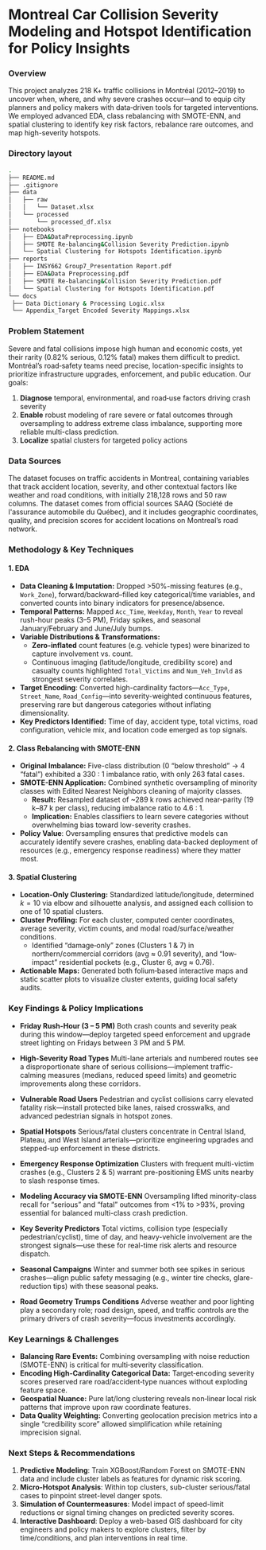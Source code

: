 # Montreal Car Collision Severity Modeling and Hotspot Identification for Policy Insights

### Overview

This project analyzes 218 K+ traffic collisions in Montréal (2012–2019) to uncover when, where, and why severe crashes occur—and to equip city planners and policy makers with data‐driven tools for targeted interventions. We employed advanced EDA, class rebalancing with SMOTE-ENN, and spatial clustering to identify key risk factors, rebalance rare outcomes, and map high-severity hotspots.

### Directory layout

   ```bash
.
├── README.md
├── .gitignore
├── data
│   ├── raw
│   │   └── Dataset.xlsx
│   └── processed
│       └── processed_df.xlsx
├── notebooks                          
│   ├── EDA&DataPreprocessing.ipynb
│   ├── SMOTE Re-balancing&Collision Severity Prediction.ipynb             
│   └── Spatial Clustering for Hotspots Identification.ipynb               
├── reports
│   ├── INSY662 Group7_Presentation Report.pdf
│   ├── EDA&Data Preprocessing.pdf
│   ├── SMOTE Re-balancing&Collision Severity Prediction.pdf
│   └── Spatial Clustering for Hotspots Identification.pdf
└── docs
    ├── Data Dictionary & Processing Logic.xlsx 
    └── Appendix_Target Encoded Severity Mappings.xlsx
 ```

### Problem Statement

Severe and fatal collisions impose high human and economic costs, yet their rarity (0.82% serious, 0.12% fatal) makes them difficult to predict. Montréal’s road‐safety teams need precise, location-specific insights to prioritize infrastructure upgrades, enforcement, and public education. Our goals:

1. **Diagnose** temporal, environmental, and road‐use factors driving crash severity
2. **Enable** robust modeling of rare severe or fatal outcomes through oversampling to address extreme class imbalance, supporting more reliable multi-class prediction.
4. **Localize** spatial clusters for targeted policy actions

### Data Sources

The dataset focuses on traffic accidents in Montreal, containing variables that track accident location, severity, and other contextual factors like weather and road conditions, with initially 218,128 rows and 50 raw columns. The dataset comes from official sources SAAQ (Société de l'assurance automobile du Québec), and it includes geographic coordinates, quality, and precision scores for accident locations on Montreal’s road network. 

### Methodology & Key Techniques

#### 1. EDA

* **Data Cleaning & Imputation:** Dropped >50%-missing features (e.g., `Work_Zone`), forward/backward–filled key categorical/time variables, and converted counts into binary indicators for presence/absence.&#x20;
* **Temporal Patterns:** Mapped `Acc_Time`, `Weekday`, `Month`, `Year` to reveal rush-hour peaks (3–5 PM), Friday spikes, and seasonal January/February and June/July bumps.
* **Variable Distributions & Transformations:**
  * **Zero-inflated** count features (e.g. vehicle types) were binarized to capture involvement vs. count.
  * Continuous imaging (latitude/longitude, credibility score) and casualty counts highlighted `Total_Victims` and `Num_Veh_Invld` as strongest severity correlates.
* **Target Encoding**: Converted high-cardinality factors—`Acc_Type`, `Street_Name`, `Road_Config`—into severity-weighted continuous features, preserving rare but dangerous categories without inflating dimensionality.
* **Key Predictors Identified:** Time of day, accident type, total victims, road configuration, vehicle mix, and location code emerged as top signals.&#x20;

#### 2. Class Rebalancing with SMOTE-ENN

* **Original Imbalance:** Five-class distribution (0 “below threshold” → 4 “fatal”) exhibited a 330 : 1 imbalance ratio, with only 263 fatal cases.
* **SMOTE-ENN Application:** Combined synthetic oversampling of minority classes with Edited Nearest Neighbors cleaning of majority classes.
  * **Result:** Resampled dataset of \~289 k rows achieved near-parity (19 k–87 k per class), reducing imbalance ratio to 4.6 : 1.
  * **Implication:** Enables classifiers to learn severe categories without overwhelming bias toward low-severity crashes.&#x20;
* **Policy Value**: Oversampling ensures that predictive models can accurately identify severe crashes, enabling data-backed deployment of resources (e.g., emergency response readiness) where they matter most.&#x20;
  
#### 3. Spatial Clustering

* **Location-Only Clustering:** Standardized latitude/longitude, determined $k=10$ via elbow and silhouette analysis, and assigned each collision to one of 10 spatial clusters.
* **Cluster Profiling:** For each cluster, computed center coordinates, average severity, victim counts, and modal road/surface/weather conditions.
  * Identified “damage‐only” zones (Clusters 1 & 7) in northern/commercial corridors (avg ≈ 0.91 severity), and “low‐impact” residential pockets (e.g., Cluster 6, avg ≈ 0.76).
* **Actionable Maps:** Generated both folium‐based interactive maps and static scatter plots to visualize cluster extents, guiding local safety audits.&#x20;

### Key Findings & Policy Implications

* **Friday Rush-Hour (3 – 5 PM)**
  Both crash counts and severity peak during this window—deploy targeted speed enforcement and upgrade street lighting on Fridays between 3 PM and 5 PM.

* **High-Severity Road Types**
  Multi-lane arterials and numbered routes see a disproportionate share of serious collisions—implement traffic-calming measures (medians, reduced speed limits) and geometric improvements along these corridors.

* **Vulnerable Road Users**
  Pedestrian and cyclist collisions carry elevated fatality risk—install protected bike lanes, raised crosswalks, and advanced pedestrian signals in hotspot zones.

* **Spatial Hotspots**
  Serious/fatal clusters concentrate in Central Island, Plateau, and West Island arterials—prioritize engineering upgrades and stepped-up enforcement in these districts.

* **Emergency Response Optimization**
  Clusters with frequent multi-victim crashes (e.g., Clusters 2 & 5) warrant pre-positioning EMS units nearby to slash response times.

* **Modeling Accuracy via SMOTE-ENN**
  Oversampling lifted minority-class recall for “serious” and “fatal” outcomes from <1% to >93%, proving essential for balanced multi-class crash prediction.

* **Key Severity Predictors**
  Total victims, collision type (especially pedestrian/cyclist), time of day, and heavy-vehicle involvement are the strongest signals—use these for real-time risk alerts and resource dispatch.

* **Seasonal Campaigns**
  Winter and summer both see spikes in serious crashes—align public safety messaging (e.g., winter tire checks, glare-reduction tips) with these seasonal peaks.

* **Road Geometry Trumps Conditions**
  Adverse weather and poor lighting play a secondary role; road design, speed, and traffic controls are the primary drivers of crash severity—focus investments accordingly.

### Key Learnings & Challenges

* **Balancing Rare Events:** Combining oversampling with noise reduction (SMOTE-ENN) is critical for multi‐severity classification.
* **Encoding High-Cardinality Categorical Data:** Target‐encoding severity scores preserved rare road/accident‐type nuances without exploding feature space.
* **Geospatial Nuance:** Pure lat/long clustering reveals non‐linear local risk patterns that improve upon raw coordinate features.
* **Data Quality Weighting:** Converting geolocation precision metrics into a single “credibility score” allowed simplification while retaining imprecision signal.

### Next Steps & Recommendations

1. **Predictive Modeling**: Train XGBoost/Random Forest on SMOTE-ENN data and include cluster labels as features for dynamic risk scoring.
2. **Micro-Hotspot Analysis**: Within top clusters, sub-cluster serious/fatal cases to pinpoint street-level danger spots.
3. **Simulation of Countermeasures**: Model impact of speed-limit reductions or signal timing changes on predicted severity scores.
4. **Interactive Dashboard**: Deploy a web-based GIS dashboard for city engineers and policy makers to explore clusters, filter by time/conditions, and plan interventions in real time.
